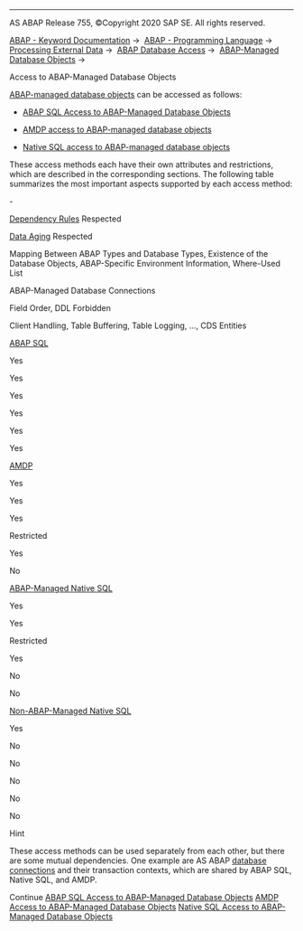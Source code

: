   

* * *

AS ABAP Release 755, ©Copyright 2020 SAP SE. All rights reserved.

[ABAP - Keyword Documentation](javascript:call_link\('abenabap.htm'\)) →  [ABAP - Programming Language](javascript:call_link\('abenabap_reference.htm'\)) →  [Processing External Data](javascript:call_link\('abenabap_language_external_data.htm'\)) →  [ABAP Database Access](javascript:call_link\('abenabap_sql.htm'\)) →  [ABAP-Managed Database Objects](javascript:call_link\('abenabap_managed_db_objects.htm'\)) → 

Access to ABAP-Managed Database Objects

[ABAP-managed database objects](javascript:call_link\('abenabap_managed_db_object_glosry.htm'\) "Glossary Entry") can be accessed as follows:

-   [ABAP SQL Access to ABAP-Managed Database Objects](javascript:call_link\('abenabap_managed_db_objects_osql.htm'\))

-   [AMDP access to ABAP-managed database objects](javascript:call_link\('abenabap_managed_db_objects_amdp.htm'\))

-   [Native SQL access to ABAP-managed database objects](javascript:call_link\('abenabap_managed_db_objects_nsql.htm'\))

These access methods each have their own attributes and restrictions, which are described in the corresponding sections. The following table summarizes the most important aspects supported by each access method:

\-

[Dependency Rules](javascript:call_link\('abendependency_rule_glosry.htm'\) "Glossary Entry") Respected

[Data Aging](javascript:call_link\('abendata_aging_glosry.htm'\) "Glossary Entry") Respected

Mapping Between ABAP Types and Database Types,
Existence of the Database Objects,
ABAP-Specific Environment Information,
Where-Used List

ABAP-Managed Database Connections

Field Order,
DDL Forbidden

Client Handling,
Table Buffering,
Table Logging, ...,
CDS Entities

[ABAP SQL](javascript:call_link\('abenabap_managed_db_objects_osql.htm'\))

Yes

Yes

Yes

Yes

Yes

Yes

[AMDP](javascript:call_link\('abenabap_managed_db_objects_amdp.htm'\))

Yes

Yes

Yes

Restricted

Yes

No

[ABAP-Managed Native SQL](javascript:call_link\('abenabap_managed_db_objects_nsql.htm'\))

Yes

Yes

Restricted

Yes

No

No

[Non-ABAP-Managed Native SQL](javascript:call_link\('abenabap_managed_db_objects_nsql.htm'\))

Yes

No

No

No

No

No

Hint

These access methods can be used separately from each other, but there are some mutual dependencies. One example are AS ABAP [database connections](javascript:call_link\('abenopensql_multiconnect.htm'\)) and their transaction contexts, which are shared by ABAP SQL, Native SQL, and AMDP.

Continue
[ABAP SQL Access to ABAP-Managed Database Objects](javascript:call_link\('abenabap_managed_db_objects_osql.htm'\))
[AMDP Access to ABAP-Managed Database Objects](javascript:call_link\('abenabap_managed_db_objects_amdp.htm'\))
[Native SQL Access to ABAP-Managed Database Objects](javascript:call_link\('abenabap_managed_db_objects_nsql.htm'\))